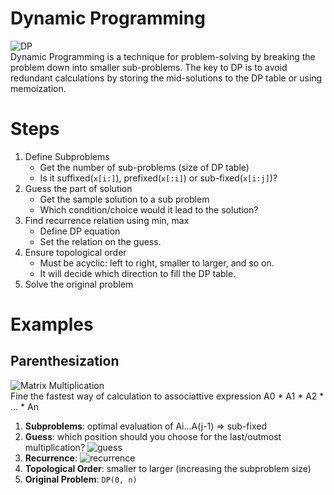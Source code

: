 # Dynamic Programming
![DP](https://i.ytimg.com/vi/aPQY__2H3tE/maxresdefault.jpg)  
 Dynamic Programming is a technique for problem-solving by breaking the problem down into smaller sub-problems. The key to DP is to avoid redundant calculations by storing the mid-solutions to the DP table or using memoization. 

# Steps
1. Define Subproblems
   - Get the number of sub-problems (size of DP table)
   - Is it suffixed(`x[i:]`), prefixed(`x[:i]`) or sub-fixed(`x[i:j]`)?
2. Guess the part of solution
   - Get the sample solution to a sub problem
   - Which condition/choice would it lead to the solution?
3. Find recurrence relation using min, max
   - Define DP equation
   - Set the relation on the guess.
4. Ensure topological order
   - Must be acyclic: left to right, smaller to larger, and so on.
   - It will decide which direction to fill the DP table.
5. Solve the original problem

# Examples
## Parenthesization
![Matrix Multiplication](https://bruceoutdoors.files.wordpress.com/2015/11/parenthesized-matrices.png?w=640)  
 Fine the fastest way of calculation to associattive expression A0 * A1 * A2 * ... * An
1. **Subproblems**: optimal evaluation of Ai...A(j-1) => sub-fixed
2. **Guess**: which position should you choose for the last/outmost multiplication?
![guess](https://i.imgur.com/iabN50N.png)  
3. **Recurrence**: 
![recurrence](https://i.imgur.com/JQDnllT.png)  
4. **Topological Order**: smaller to larger (increasing the subproblem size)
5. **Original Problem**: `DP(0, n)`
